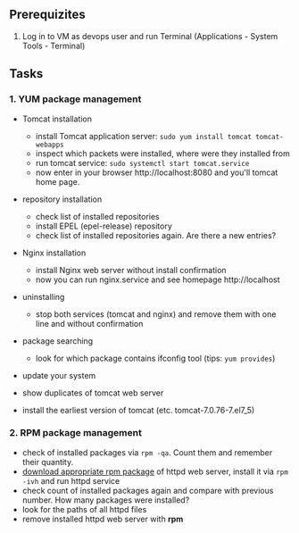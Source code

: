 ## Prerequizites
1. Log in to VM as devops user and run Terminal (Applications - System Tools - Terminal)

## Tasks

### 1. YUM package management
- Tomcat installation
  - install Tomcat application server: `sudo yum install tomcat tomcat-webapps`
  - inspect which packets were installed, where were they installed from
  - run tomcat service: `sudo systemctl start tomcat.service`
  - now enter in your browser http://localhost:8080 and you'll tomcat home page.
  
- repository installation
  - check list of installed repositories
  - install EPEL (epel-release) repository
  - check list of installed repositories again. Are there a new entries?
  
- Nginx installation
  - install Nginx web server without install confirmation
  - now you can run nginx.service and see homepage http://localhost

- uninstalling
  - stop both services (tomcat and nginx) and remove them with one line and without confirmation
  
- package searching
  - look for which package contains ifconfig tool (tips: `yum provides`)
  
- update your system

- show duplicates of tomcat web server

- install the earliest version of tomcat (etc. tomcat-7.0.76-7.el7_5)

### 2. RPM package management
- check of installed packages via `rpm -qa`. Count them and remember their quantity.
- [download appropriate rpm package](https://rpmfind.net/linux/rpm2html/search.php?query=httpd&submit=Search+.) of httpd web server, install it via `rpm -ivh` and run httpd service
- check count of installed packages again and compare with previous number. How many packages were installed?
- look for the paths of all httpd files
- remove installed httpd web server with **rpm**
